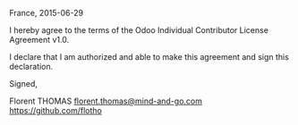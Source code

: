 France, 2015-06-29

I hereby agree to the terms of the Odoo Individual Contributor License
Agreement v1.0.

I declare that I am authorized and able to make this agreement and sign this
declaration.

Signed,

Florent THOMAS florent.thomas@mind-and-go.com https://github.com/flotho
